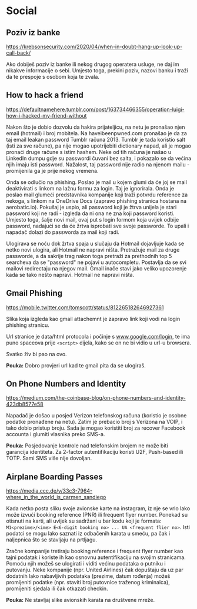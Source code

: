 # Social

## Poziv iz banke

https://krebsonsecurity.com/2020/04/when-in-doubt-hang-up-look-up-call-back/

Ako dobiješ poziv iz banke ili nekog drugog operatera usluge, ne daj im nikakve informacije o sebi. Umjesto toga, prekini poziv, nazovi banku i traži da te prespoje s osobom koja te zvala.

## How to hack a friend

https://defaultnamehere.tumblr.com/post/163734466355/operation-luigi-how-i-hacked-my-friend-without

Nakon što je dobio dozvolu da hakira prijateljicu, na netu je pronašao njen email (hotmail) i broj mobitela. Na haveibeenpwned.com pronašao je da za taj email leakan password Tumblr računa 2013. Tumblr je tada koristio salt (isti za sve račune), pa nije mogao upotrijebiti dictionary napad, ali je mogao pronaći druge račune s istim hashem. Neke od tih računa je našao u LinkedIn dumpu gdje su passwordi čuvani bez salta, i pokazalo se da većina njih imaju isti password. Nažalost, taj password nije radio na njenom mailu - promijenila ga je prije nekog vremena.

Onda se odlučio na phishing. Poslao je mail u kojem glumi da će joj se mail deaktivirati s linkom na lažnu formu za login. Taj je ignorirala. Onda je poslao mail glumeći predstavnika kompanije koji traži potvrdu reference za nekoga, s linkom na OneDrive Docs (zapravo phishing stranica hostana na aerobatic.io). Pokušaj je uspio, ali password koji je žtrva unijela je stari password koji ne radi - izgleda da ni ona ne zna koji password koristi. Umjesto toga, šalje novi mail, ovaj put s login formom koja uvijek odbije password, nadajući se da će žrtva isprobati sve svoje passworde. To upali i napadač dolazi do passworda za mail koji radi.

Ulogirava se noću dok žrtva spaja u slučaju da Hotmail dojavljuje kada se netko novi ulogira, ali Hotmail ne napravi ništa. Pretražuje mail za druge passworde, a da sakrije trag nakon toga pretraži za prethodnih top 5 searcheva da se "password" ne pojavi u autocompletu. Postavlja da se svi mailovi redirectaju na njegov mail. Gmail inače stavi jako veliko upozorenje kada se tako nešto napravi. Hotmail ne napravi ništa.

## Gmail Phishing

https://mobile.twitter.com/tomscott/status/812265182646927361

Slika koja izgleda kao gmail attachemnt je zapravo link koji vodi na login phishing stranicu.

Url stranice je data/html protocola i počinje s www.google.com/login, te ima puno spaceova prije `<script>` dijela, kako se on ne bi vidio u url-u browsera.

Svatko živ bi pao na ovo.

**Pouka:** Dobro provjeri url kad te gmail pita da se ulogiraš.

## On Phone Numbers and Identity

https://medium.com/the-coinbase-blog/on-phone-numbers-and-identity-423db8577e58

Napadač je došao u posjed Verizon telefonskog računa (koristio je osobne podatke pronađene na netu).
Zatim je prebacio broj s Verizona na VOIP, i tako dobio pristup broju. Sada je mogao koristiti broj za
recover Facebook accounta i glumiti vlasnika preko SMS-a.

**Pouka:** Posjedovanje kontrole nad telefonskim brojem ne može biti garancija identiteta. Za 2-factor autentifikaciju koristi U2F, Push-based ili TOTP. Sami SMS više nije dovoljan.

## Airplane Boarding Passes

https://media.ccc.de/v/33c3-7964-where_in_the_world_is_carmen_sandiego

Kada netko posta sliku svoje avionske karte na instagram, iz nje se vrlo lako može izvući booking reference (PNR) ili frequent flyer number. Ponekad su otisnuti na karti, ali uvijek su sadržani u bar kodu koji je formata: `M1<prezime>/<ime> E<6-digit booking no> ... UA <frequent flier no>`. Isti podatci se mogu lako saznati iz odbačenih karata u smeću, pa čak i naljepnica što se stavljaju na prtljagu.

Zračne kompanije tretiraju booking reference i frequent flyer number kao tajni podatak i koriste ih kao osnovnu autentifikaciju na svojim stranicama. Pomoću njih možeš se ulogirati i viditi većinu podataka o putniku i putovanju. Neke kompanije (npr. United Airlines) čak dopuštaju da uz par dodatnih lako nabavljivih podataka (prezime, datum rođenja) možeš promijeniti podatke (npr. staviti broj putovnice traženog kriminalca), promijeniti sjedala ili čak otkazati checkin.

**Pouka:** Ne stavljaj slike avionskih karata na društvene mreže.

